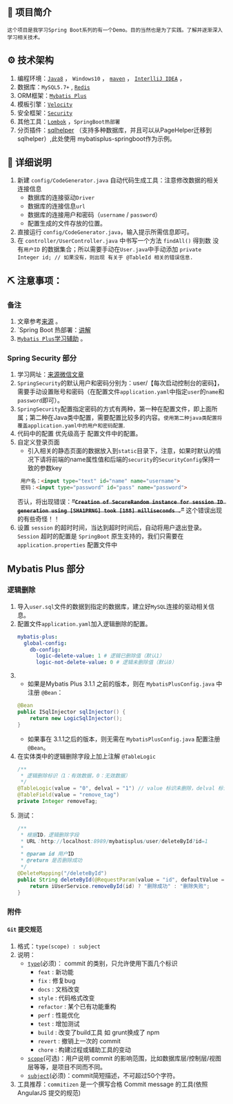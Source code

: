 ## 🐅 项目简介
    这个项目是我学习Spring Boot系列的有一个Demo。目的当然也是为了实践。了解并逐渐深入学习相关技术。

## ⚙ 技术架构
1. 编程环境：[`Java8`](https://www.oracle.com/java/technologies/javase-jdk8-downloads.html) ， `Windows10` ，
[`maven`](https://mvnrepository.com/) ，
[`InterlliJ IDEA`](https://www.jetbrains.com/) ，
2. 数据库：`MySQL5.7+` , [`Redis`](https://redis.io/) 
3. ORM框架：[`Mybatis Plus`](https://mp.baomidou.com/) 
4. 模板引擎：[`Velocity`](http://velocity.apache.org/) 
5. 安全框架：[`Security`](https://spring.io/projects/spring-security) 
6. 其他工具：[`Lombok`](https://projectlombok.org/) ，`SpringBoot热部署`
7. 分页插件：[sqlhelper](https://fangjinuo.gitee.io/docs/sqlhelper-pagination.html#sqlhelper_mybatisplus_springboot
) （支持多种数据库，并且可以从PageHelper迁移到sqlhelper）,此处使用 mybatisplus-springboot作为示例。

## 🦁 详细说明
1. 新建 `config/CodeGenerator.java` 自动代码生成工具：注意修改数据的相关连接信息
    * 数据库的连接驱动`Driver`
    * 数据库的连接信息`url`
    * 数据库的连接用户和密码（`username` / `password`）
    * 配置生成的文件存放的位置。
2. 直接运行 `config/CodeGenerator.java`，输入提示所需信息即可。
3. 在 `controller/UserController.java` 中书写一个方法 `findAll()` 得到数 没有`用户ID` 的数据集合；所以需要手动在`User.java`中手动添加
`private Integer id; // 如果没有，则出现 有关于 @TableId 相关的错误信息.`

## ⛏ 注意事项：
### 备注
1. 文章参考[来源](https://www.toutiao.com/i6691534609064133132/) 。
2. `Spring Boot 热部署：[讲解](https://blog.csdn.net/chachapaofan/article/details/88697452)
3. [`Mybatis Plus`学习辅助](https://www.jianshu.com/p/1bbddc36b63b) 。

### Spring Security 部分
1. 学习网址：[来源微信文章](https://mp.weixin.qq.com/s?__biz=MzIxNjA5MTM2MA==&mid=2652437103&idx=1&sn=6b23ebf9f026dd087060ed49febc3d60&chksm=8c6205e0bb158cf6051858c5b6c8de6b049c1b2dc8099e02fcc71849b605ce74255363249b7b&scene=126&sessionid=1588736498&key=1fb1a3c108c4a26c9b39d05af79bfee5b3aab9c0897d4e327a48e943c72fa8b0f3948d956b8da80c8db2d8a7a7eb9019a44fee8b1232381a4bb6f7adca89997cecf0b424663e0f7cfa0d934d87d4e38a&ascene=1&uin=MjEyNzQ5NDYzNw%3D%3D&devicetype=Windows+10+x64&version=62090070&lang=zh_CN&exportkey=A5HTPc3MKfCWoFZcTcsNyQE%3D&pass_ticket=64zAAlv%2FhSW%2BbF9r1X7BWLvqZmYwkDa9yUJ33rXZNYBvnif%2Fi2NWSjeXHX0WNPNs)
2. `SpringSecurity`的默认用户和密码分别为：user/【每次启动控制台的密码】，需要手动设置账号和密码（在配置文件`application.yaml`中指定`user`的`name`和`password`即可）。
3. `SpringSecurity`配置指定密码的方式有两种，第一种在配置文件，即上面所属；第二种在Java类中配置，需要配置比较多的内容。`使用第二种java类配置将覆盖application.yaml中的用户和密码配置`.
4. 代码中的配置 优先级高于 配置文件中的配置。
5. 自定义登录页面
    * 引入相关的静态页面的数据放入到`static`目录下，注意，如果时默认的情况下请将前端的name属性值和后端的`security`的`SecurityConfig`保持一致的参数key
    ```html
     用户名：<input type="text" id="name" name="username">
     密码：<input type="password" id="pass" name="password">
    ```
   否认，将出现错误：**~~“`Creation of SecureRandom instance for session ID generation using [SHA1PRNG] took [188] milliseconds
   .`”~~** 这个错误出现的有些奇怪！！
6. 设置 `session` 的超时时间，当达到超时时间后，自动将用户退出登录。`Session` 超时的配置是 `SpringBoot` 原生支持的，我们只需要在 `application.properties` 配置文件中

## Mybatis Plus 部分
### 逻辑删除
1. 导入`user.sql`文件的数据到指定的数据库，建立好`MySQL`连接的驱动相关信息。
2. 配置文件`application.yaml`加入逻辑删除的配置。
    ```yaml
    mybatis-plus:
      global-config:
        db-config:
          logic-delete-value: 1 # 逻辑已删除值（默认1）
          logic-not-delete-value: 0 # 逻辑未删除值（默认0）
    ```
3. * 如果是Mybatis Plus 3.1.1 之前的版本，则在 `MybatisPlusConfig.java` 中注册 `@Bean`：
    ```java
    @Bean
    public ISqlInjector sqlInjector() {
        return new LogicSqlInjector();
    }
    ```
   * 如果事在 3.1.1之后的版本，则无需在 `MybatisPlusConfig.java` 配置注册 `@Bean`。
4. 在实体类中的逻辑删除字段上加上注解 `@TableLogic`
    ```java
    /**
     * 逻辑删除标识（1：有效数据，0：无效数据）
     */
    @TableLogic(value = "0", delval = "1") // value 标识未删除，delval 标识删除了（双重保证，注意全局也配置，需要保持一致性）
    @TableField(value = "remove_tag")
    private Integer removeTag;
    ```
5. 测试：
    ```java
    /**
     * 根据ID，逻辑删除字段
     * URL：http://localhost:8989/mybatisplus/user/deleteById?id=1
     *
     * @param id 用户ID
     * @return 是否删除成功
     */
    @DeleteMapping("/deleteById")
    public String deleteById(@RequestParam(value = "id", defaultValue = "1L") Long id) {
        return iUserService.removeById(id) ? "删除成功" : "删除失败";
    }
    ```

### 附件
#### `Git` 提交规范
1. 格式：`type(scope) : subject`
2. 说明：
    * [`type`]()(必须)： commit 的类别，只允许使用下面几个标识
        - `feat` : 新功能
        - `fix` : 修复bug
        - `docs` : 文档改变
        - `style` : 代码格式改变
        - `refactor` : 某个已有功能重构
        - `perf` : 性能优化
        - `test` : 增加测试
        - `build` : 改变了build工具 如 grunt换成了 npm
        - `revert` : 撤销上一次的 commit
        - `chore` : 构建过程或辅助工具的变动
    * [`scope`]()(可选)：用户说明 commit 的影响范围，比如数据库层/控制层/视图层等等，是项目不同而不同。
    * [`subject`]()(必须)：commit简短描述，不可超过50个字符。
3. 工具推荐：`commitizen` 是一个撰写合格 Commit message 的工具(依照 AngularJS 提交的规范)

